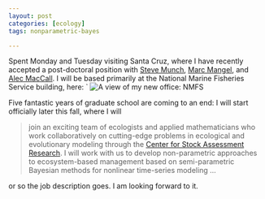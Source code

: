 ```yaml
---
layout: post
categories: [ecology]
tags: nonparametric-bayes

---
```


Spent Monday and Tuesday visiting Santa Cruz, where I have recently accepted a post-doctoral position with [Steve Munch](http://www.somas.stonybrook.edu/people/munch.html), [Marc Mangel](http://users.soe.ucsc.edu/~msmangel/), and [Alec MacCall](http://swfsc.noaa.gov/staff.aspx?id=689).  I will be based primarily at the National Marine Fisheries Service building, here:
`
![A view of my new office: NMFS](https://lh4.googleusercontent.com/-hOqjhixOLYA/UD5hoCJu7LI/AAAAAAAACLc/JitBtQAjADg/s1158/2012-08-28_14-53-14_598.jpg) 

Five fantastic years of graduate school are coming to an end:  I will start officially later this fall, where I will

> join an exciting team of ecologists and applied mathematicians who work collaboratively on cutting-edge problems in ecological and evolutionary modeling through the [Center for Stock Assessment Research](http://www.soe.ucsc.edu/~msmangel/CSTAR.html).  I will work with us to develop non-parametric approaches to ecosystem-based management based on semi-parametric Bayesian methods for nonlinear time-series modeling 
>...

or so the job description goes.  I am looking forward to it.  



